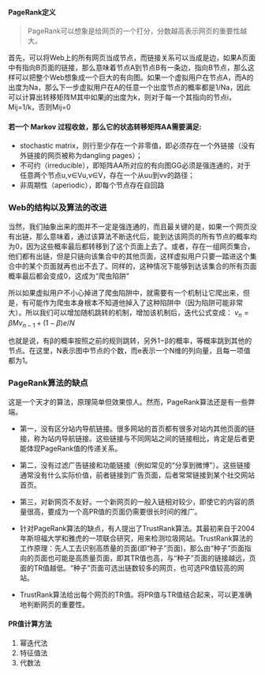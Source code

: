 #### PageRank定义
> PageRank可以想象是给网页的一个打分，分数越高表示网页的重要性越大。 
> 
首先，可以将Web上的所有网页当成节点，而链接关系可以当成是边，如果A页面中有指向B页面的链接，那么意味着节点A到节点B有一条边，指向B节点，那么这样可以把整个Web想象成一个巨大的有向图。如果一个虚拟用户在节点A，而A的出度为Na，那么下一步虚拟用户在A的任意一个出度节点的概率都是1/Na，因此可以计算出转移矩阵M其中如果j的出度为k，则对于每一个其指向的节点i，Mij=1/k，否则Mij=0

#### 若一个 Markov 过程收敛，那么它的状态转移矩阵AA需要满足:
* stochastic matrix，则行至少存在一个非零值，即必须存在一个外链接（没有外链接的网页被称为dangling pages）；
* 不可约（irreducible），即矩阵AA所对应的有向图GG必须是强连通的，对于任意两个节点u,v∈Vu,v∈V，存在一个从uu到vv的路径；
* 非周期性（aperiodic），即每个节点存在自回路

### Web的结构以及算法的改进
当然，我们抽象出来的图并不一定是强连通的，而且最关键的是，如果一个网页没有出链，那么意味着，通过该算法不断迭代后，能到达该网页的所有节点的概率均为0，因为这些概率最后都转移到了这个页面上去了。或者，存在一组网页集合，他们都有出链，但是只链向该集合中的其他页面，这样虚拟用户只要一踏进这个集合中的某个页面就再也出不去了。同样的，这种情况下能够到达该集合的所有页面概率最后都会变成0，这成为“爬虫陷阱”

所以如果虚拟用户不小心掉进了爬虫陷阱中，就需要有一个机制让它爬出来，但是，有可能作为爬虫本身根本不知道他掉入了这种陷阱中（因为陷阱可能非常大）。所以我们可以增加随机跳转的机制，增加该机制后，迭代公式变成：
$v_n=βMv_{n-1}+(1−β)e/N$

也就是说，有β的概率按照之前的规则跳转，另外1−β的概率，等概率跳到其他的节点。在这里，N表示图中节点的个数，而e表示一个N维的列向量，且每一项值都为1。


### PageRank算法的缺点
这是一个天才的算法，原理简单但效果惊人。然而，PageRank算法还是有一些弊端。

* 第一，没有区分站内导航链接。很多网站的首页都有很多对站内其他页面的链接，称为站内导航链接。这些链接与不同网站之间的链接相比，肯定是后者更能体现PageRank值的传递关系。

* 第二，没有过滤广告链接和功能链接（例如常见的“分享到微博”）。这些链接通常没有什么实际价值，前者链接到广告页面，后者常常链接到某个社交网站首页。

* 第三，对新网页不友好。一个新网页的一般入链相对较少，即使它的内容的质量很高，要成为一个高PR值的页面仍需要很长时间的推广。

* 针对PageRank算法的缺点，有人提出了TrustRank算法。其最初来自于2004年斯坦福大学和雅虎的一项联合研究，用来检测垃圾网站。TrustRank算法的工作原理：先人工去识别高质量的页面(即“种子”页面)，那么由“种子”页面指向的页面也可能是高质量页面，即其TR值也高，与“种子”页面的链接越远，页面的TR值越低。“种子”页面可选出链数较多的网页，也可选PR值较高的网站。

* TrustRank算法给出每个网页的TR值。将PR值与TR值结合起来，可以更准确地判断网页的重要性。

#### PR值计算方法
1. 幂迭代法
2. 特征值法
3. 代数法